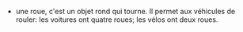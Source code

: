 - une roue, c'est un objet rond qui tourne. Il permet aux véhicules de rouler: les voitures ont quatre roues; les vélos ont deux roues.